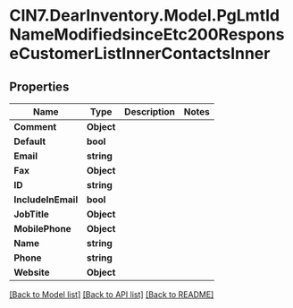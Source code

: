 # CIN7.DearInventory.Model.PgLmtIdNameModifiedsinceEtc200ResponseCustomerListInnerContactsInner

## Properties

| Name               | Type       | Description | Notes |
| ------------------ | ---------- | ----------- | ----- |
| **Comment**        | **Object** |             |
| **Default**        | **bool**   |             |
| **Email**          | **string** |             |
| **Fax**            | **Object** |             |
| **ID**             | **string** |             |
| **IncludeInEmail** | **bool**   |             |
| **JobTitle**       | **Object** |             |
| **MobilePhone**    | **Object** |             |
| **Name**           | **string** |             |
| **Phone**          | **string** |             |
| **Website**        | **Object** |             |

[[Back to Model list]](../README.md#documentation-for-models) [[Back to API list]](../README.md#documentation-for-api-endpoints) [[Back to README]](../README.md)
